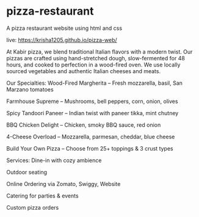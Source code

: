 # pizza-restaurant
A pizza restaurant website using html and css

live:  https://krisha1205.github.io/pizza-web/

At Kabir pizza, we blend traditional Italian flavors with a modern twist. Our pizzas are crafted using hand-stretched dough, slow-fermented for 48 hours, and cooked to perfection in a wood-fired oven. We use locally sourced vegetables and authentic Italian cheeses and meats.

Our Specialties:
Wood-Fired Margherita – Fresh mozzarella, basil, San Marzano tomatoes

Farmhouse Supreme – Mushrooms, bell peppers, corn, onion, olives

Spicy Tandoori Paneer – Indian twist with paneer tikka, mint chutney

BBQ Chicken Delight – Chicken, smoky BBQ sauce, red onion

4-Cheese Overload – Mozzarella, parmesan, cheddar, blue cheese

Build Your Own Pizza – Choose from 25+ toppings & 3 crust types

Services:
Dine-in with cozy ambience

Outdoor seating

Online Ordering via Zomato, Swiggy, Website

Catering for parties & events

Custom pizza orders

